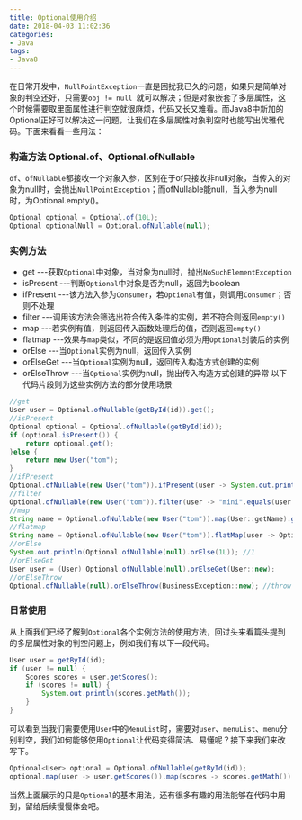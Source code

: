 ```yaml
---
title: Optional使用介绍
date: 2018-04-03 11:02:36
categories: 
- Java
tags:
- Java8
---
```


在日常开发中，`NullPointException`一直是困扰我已久的问题，如果只是简单对象的判空还好，只需要`obj != null `就可以解决；但是对象嵌套了多层属性，这个时候需要取里面属性进行判空就很麻烦，代码又长又难看。而Java8中新加的Optional正好可以解决这一问题，让我们在多层属性对象判空时也能写出优雅代码。下面来看看一些用法：<!--more-->
### 构造方法 Optional.of、Optional.ofNullable
`of`、`ofNullable`都接收一个对象入参，区别在于of只接收非null对象，当传入的对象为null时，会抛出`NullPointException`；而ofNullable能null，当入参为null时，为Optional.empty()。

```Java
Optional optional = Optional.of(10L);
Optional optionalNull = Optional.ofNullable(null);
```
### 实例方法
* get  ---获取`Optional`中对象，当对象为null时，抛出`NoSuchElementException`
* isPresent  ---判断`Optional`中对象是否为null，返回为boolean
* ifPresent  ---该方法入参为`Consumer`，若`Optional`有值，则调用`Consumer`；否则不处理
* filter  ---调用该方法会筛选出符合传入条件的实例，若不符合则返回`empty()`
* map  ---若实例有值，则返回传入函数处理后的值，否则返回`empty()`
* flatmap  ---效果与`map`类似，不同的是返回值必须为用`Optional`封装后的实例
* orElse  ---当`Optional`实例为null，返回传入实例
* orElseGet  ---当`Optional`实例为null，返回传入构造方式创建的实例
* orElseThrow  ---当`Optional`实例为null，抛出传入构造方式创建的异常
以下代码片段则为这些实例方法的部分使用场景

```Java
//get
User user = Optional.ofNullable(getById(id)).get();
//isPresent
Optional optional = Optional.ofNullable(getById(id));
if (optional.isPresent()) {
    return optional.get();
}else {
    return new User("tom");
}
//ifPresent
Optional.ofNullable(new User("tom")).ifPresent(user -> System.out.println(user.getName())); //tom
//filter
Optional.ofNullable(new User("tom")).filter(user -> "mini".equals(user.getName()));
//map
String name = Optional.ofNullable(new User("tom")).map(User::getName).get(); //tom
//flatmap
String name = Optional.ofNullable(new User("tom")).flatMap(user -> Optional.ofNullable(user.getName())).get(); //tom
//orElse
System.out.println(Optional.ofNullable(null).orElse(1L)); //1
//orElseGet
User user = (User) Optional.ofNullable(null).orElseGet(User::new);
//orElseThrow
Optional.ofNullable(null).orElseThrow(BusinessException::new); //throw BusinessException
```

### 日常使用
从上面我们已经了解到`Optional`各个实例方法的使用方法，回过头来看篇头提到的多层属性对象的判空问题上，例如我们有以下一段代码。

```Java
User user = getById(id);
if (user != null) {
    Scores scores = user.getScores();
    if (scores != null) {
        System.out.println(scores.getMath());
    }
}
```
可以看到当我们需要使用`User`中的`MenuList`时，需要对`user`、`menuList`、`menu`分别判空，我们如何能够使用`Optional`让代码变得简洁、易懂呢？接下来我们来改写下。

```Java
Optional<User> optional = Optional.ofNullable(getById(id));
optional.map(user -> user.getScores()).map(scores -> scores.getMath()).ifPresent(System.out::println);
```

当然上面展示的只是`Optional`的基本用法，还有很多有趣的用法能够在代码中用到，留给后续慢慢体会吧。







